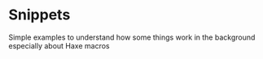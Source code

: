 # Snippets

Simple examples to understand how some things work in the background especially about Haxe macros
